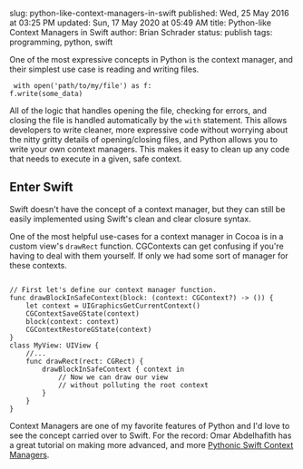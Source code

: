 slug: python-like-context-managers-in-swift
published: Wed, 25 May 2016 at 03:25 PM
updated: Sun, 17 May 2020 at 05:49 AM
title: Python-like Context Managers in Swift
author: Brian Schrader
status: publish
tags: programming, python, swift

One of the most expressive concepts in Python is the context manager, and their
simplest use case is reading and writing files.

<code class="python"><pre>
with open('path/to/my/file') as f:
    f.write(some_data)
</pre></code>

All of the logic that handles opening the file, checking for errors, and
closing the file is handled automatically by the `with` statement. This allows
developers to write cleaner, more expressive code without worrying about the
nitty gritty details of opening/closing files, and Python allows you to write
your own context managers. This makes it easy to clean up any code that needs
to execute in a given, safe context.


## Enter Swift

Swift doesn't have the concept of a context manager, but they can still be easily implemented using Swift's clean and clear closure syntax.

One of the most helpful use-cases for a context manager in Cocoa is in a custom view's `drawRect` function. CGContexts can get confusing
if you're having to deal with them yourself. If only we had some sort of
manager for these contexts. 

<pre><code class="swift">
// First let's define our context manager function.
func drawBlockInSafeContext(block: (context: CGContext?) -> ()) {
    let context = UIGraphicsGetCurrentContext()
    CGContextSaveGState(context)
    block(context: context)
    CGContextRestoreGState(context)
}
class MyView: UIView {
    //...
    func drawRect(rect: CGRect) {
        drawBlockInSafeContext { context in
            // Now we can draw our view 
            // without polluting the root context 
        }
    }
}</code></pre>

Context Managers are one of my favorite features of Python and I'd love to see
the concept carried over to Swift. For the record: Omar Abdelhafith has a great tutorial on making more advanced, and more [Pythonic Swift Context
Managers](https://medium.com/ios-os-x-development/swift-context-manager-implementing-python-context-manager-in-swift-f327b2b4a7d7#.oys53xm0u).

<link rel="stylesheet"
href="http://yandex.st/highlightjs/8.0/styles/default.min.css">
<script src="http://yandex.st/highlightjs/8.0/highlight.min.js"></script>
<script>hljs.initHighlightingOnLoad();</script>

